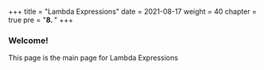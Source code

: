 +++
title = "Lambda Expressions"
date = 2021-08-17
weight = 40
chapter = true
pre = "<b>8.  </b>"
+++
### Welcome!
This page is the main page for Lambda Expressions
